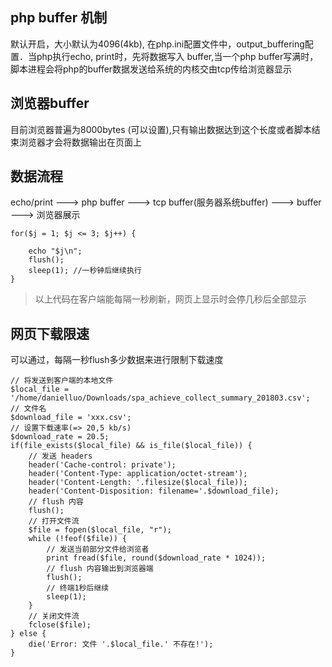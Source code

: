 
## php buffer 机制

默认开启，大小默认为4096(4kb), 在php.ini配置文件中，output_buffering配置．当php执行echo, print时，先将数据写入
buffer,当一个php buffer写满时，脚本进程会将php的buffer数据发送给系统的内核交由tcp传给浏览器显示


## 浏览器buffer

目前浏览器普遍为8000bytes (可以设置),只有输出数据达到这个长度或者脚本结束浏览器才会将数据输出在页面上


## 数据流程

echo/print ---> php buffer ---> tcp buffer(服务器系统buffer) ---> buffer ---> 浏览器展示


```
for($j = 1; $j <= 3; $j++) {

    echo "$j\n";
    flush();
    sleep(1); //一秒钟后继续执行
}
```

> 以上代码在客户端能每隔一秒刷新，网页上显示时会停几秒后全部显示

## 网页下载限速

可以通过，每隔一秒flush多少数据来进行限制下载速度

```
// 将发送到客户端的本地文件
$local_file = '/home/danielluo/Downloads/spa_achieve_collect_summary_201803.csv';
// 文件名
$download_file = 'xxx.csv';
// 设置下载速率(=> 20,5 kb/s)
$download_rate = 20.5;
if(file_exists($local_file) && is_file($local_file)) {
    // 发送 headers
    header('Cache-control: private');
    header('Content-Type: application/octet-stream');
    header('Content-Length: '.filesize($local_file));
    header('Content-Disposition: filename='.$download_file);
    // flush 内容
    flush();
    // 打开文件流
    $file = fopen($local_file, "r");
    while (!feof($file)) {
        // 发送当前部分文件给浏览者
        print fread($file, round($download_rate * 1024));
        // flush 内容输出到浏览器端
        flush();
        // 终端1秒后继续
        sleep(1);
    }
    // 关闭文件流
    fclose($file);
} else {
    die('Error: 文件 '.$local_file.' 不存在!');
}
```



